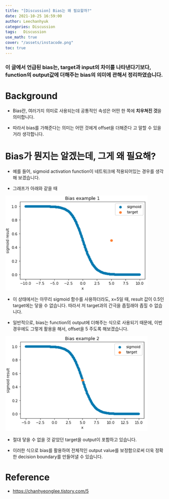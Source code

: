 ```yaml
---
title: "[Discussion] Bias는 왜 필요할까?"
date: 2021-10-25 16:59:00
author: Leechanhyuk
categories: Discussion
tags:	Discussion
use_math: true
cover: "/assets/instacode.png"
toc: true
---
```


### 이 글에서 언급된 bias는, target과 input의 차이를 나타낸다기보다, function의 output값에 더해주는 bias의 의미에 관해서 정리하였습니다.

# Background

  - Bias란, 여러가지 의미로 사용되는데 공통적인 속성은 어떤 한 쪽에 **치우쳐진 것**을 의미합니다.

  - 따라서 bias를 가해준다는 의미는 어떤 것에게 offset을 더해준다 고 말할 수 있을거라 생각합니다.

# Bias가 뭔지는 알겠는데, 그게 왜 필요해?

  - 예를 들어, sigmoid activation function이 네트워크에 적용되어있는 경우를 생각해 보겠습니다.

  - 그래프가 아래와 같을 때

  <img src="/assets/image/bias/sigmoid.png" width="450px" height="300px" title="title" alt="title">

  - 이 상태에서는 아무리 sigmoid 함수를 사용하더라도, x=5일 때, result 값이 0.5인 target에는 닿을 수 없습니다. 따라서 저 target과의 간극을 좁힐래야 좁힐 수 없습니다.

  - 일반적으로, bias는 function의 output에 더해주는 식으로 사용되기 때문에, 이번 경우에도 그렇게 활용을 해서, offset을 5 주도록 해보겠습니다.

  <img src="/assets/image/bias/sigmoid2.png" width="450px" height="300px" title="title" alt="title">

  - 절대 닿을 수 없을 것 같았던 target을 output이 포함하고 있습니다.

  - 이러한 식으로 bias를 활용하여 전체적인 output value를 보정함으로써 더욱 정확한 decision boundary를 만들어낼 수 있습니다.

# Reference

  - https://chanhyeonglee.tistory.com/5